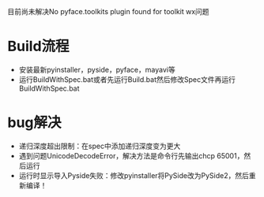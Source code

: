 
目前尚未解决No pyface.toolkits plugin found for toolkit wx问题
# Build流程
- 安装最新pyinstaller，pyside，pyface，mayavi等
- 运行BuildWithSpec.bat或者先运行Build.bat然后修改Spec文件再运行BuildWithSpec.bat


# bug解决
- 递归深度超出限制：在spec中添加递归深度变为更大
- 遇到问题UnicodeDecodeError，解决方法是命令行先输出chcp 65001，然后运行
- 运行时显示导入Pyside失败：修改pyinstaller将PySide改为PySide2，然后重新编译！
